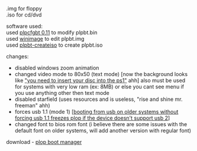 .img for floppy
<br/>
.iso for cd/dvd

software used:
<br/>
used [plpcfgbt 0.11](https://download.plop.at/files/bootmngr/plpcfgbt-0.11.zip) to modify plpbt.bin
<br/>
used [winimage](http://www.winimage.com/download.htm) to edit plpbt.img
<br/>
used [plpbt-createiso](https://download.plop.at/files/bootmngr/plpbt-createiso.zip) to create plpbt.iso

changes:
- disabled windows zoom animation
- changed video mode to 80x50 (text mode) [now the background looks like ["you need to insert your disc into the ps1"](https://www.avid.wiki/File:PlayStation_(Disc_read_error,_SCPH-5502).png) ahh] also must be used for systems with very low ram (ex: 8MB) or else you cant see menu if you use anything other then text mode
- disabled starfield (uses resources and is useless, "rise and shine mr. freeman" ahh)
- forces usb 1.1 (mode 1) [[booting from usb on older systems without forcing usb 1.1 freezes plop if the device doesn't support usb 2](https://forum.plop.at/index.php?topic=1104.0)]
- changed font to bios rom font (i believe there are some issues with the default font on older systems, will add another version with regular font)

download - [plop boot manager](https://www.plop.at/en/bootmanager/download.html) 
